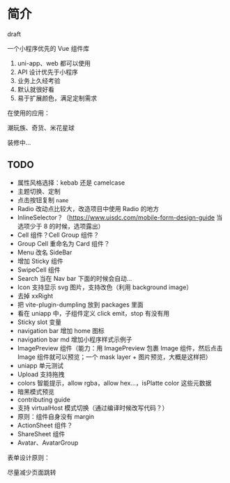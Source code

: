 # 简介

draft

一个小程序优先的 Vue 组件库

1. uni-app、web 都可以使用
2. API 设计优先于小程序
3. 业务上久经考验
4. 默认就很好看
5. 易于扩展颜色，满足定制需求

在使用的应用：

潮玩族、奇货、米花星球

装修中...

## TODO

- 属性风格选择：kebab 还是 camelcase
- 主题切换、定制
- 点击按钮复制 `name`
- Radio 改动点比较大，改造项目中使用 Radio 的地方
- InlineSelector？（https://www.uisdc.com/mobile-form-design-guide 当选项少于 8 的时候，选项露出）
- Cell 组件？Cell Group 组件？
- Group Cell 重命名为 Card 组件？
- Menu 改名 SideBar
- 增加 Sticky 组件
- SwipeCell 组件
- Search 当在 Nav bar 下面的时候会自动...
- Icon 支持显示 svg 图片，支持改色（利用 background image）
- 去掉 xxRight
- 把 vite-plugin-dumpling 放到 packages 里面
- 看在 uniapp 中，子组件定义 click emit，stop 有没有用
- Sticky slot 变量
- navigation bar 增加 home 图标
- navigation bar md 增加小程序样式示例子
- ImagePreview 组件（能力：用 ImagePreview 包裹 Image 组件，然后点击 Image 组件就可以预览；一个 mask layer + 图片预览，大概是这样把）
- uniapp 单元测试
- Upload 支持拖拽
- colors 智能提示，allow rgba，allow hex...，isPlatte color 这些元数据
- 暗黑模式预览
- contributing guide
- 支持 virtualHost 模式切换（通过编译时候改写代码？）
- 原则：组件自身没有 margin
- ActionSheet 组件？
- ShareSheet 组件
- Avatar、AvatarGroup

表单设计原则：

尽量减少页面跳转
